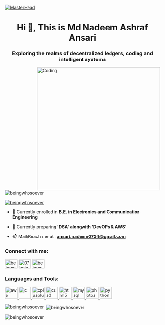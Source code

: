 [![MasterHead](https://user-images.githubusercontent.com/90236635/232446433-d5540fa2-fe28-4bb8-b929-cdb51fe61336.gif)](www.linkedin.com/in/07beingwhosoever)
<h1 align="center">Hi 👋, This is Md Nadeem Ashraf Ansari</h1>
<h3 align="center">Exploring the realms of decentralized ledgers, coding and intelligent systems</h3>
<img align="right" alt="Coding" width="400" src="https://camo.githubusercontent.com/cae12fddd9d6982901d82580bdf321d81fb299141098ca1c2d4891870827bf17/68747470733a2f2f6d69726f2e6d656469756d2e636f6d2f6d61782f313336302f302a37513379765349765f7430696f4a2d5a2e676966">

<p align="left"> <img src="https://komarev.com/ghpvc/?username=beingwhosoever&label=Profile%20views&color=0e75b6&style=flat" alt="beingwhosoever" /> </p>

<p align="left"> <a href="https://twitter.com/beingwhosoever" target="blank"><img src="https://img.shields.io/twitter/follow/beingwhosoever?logo=twitter&style=for-the-badge" alt="beingwhosoever" /></a> </p>

- 🏫 Currently enrolled in **B.E. in Electronics and Communication Engineering**

- 🌱 Currently preparing **'DSA' alongwith 'DevOPs & AWS'**

- 📫 Mail/Reach me at : **ansari.nadeem0754@gmail.com**

<h3 align="left">Connect with me:</h3>
<p align="left">
<a href="https://twitter.com/beingwhosoever" target="blank"><img align="center" src="https://upload.wikimedia.org/wikipedia/commons/6/6f/Logo_of_Twitter.svg" alt="beingwhosoever" height="30" width="40" /></a>
<a href="https://linkedin.com/in/07beingwhosoever" target="blank"><img align="center" src="https://upload.wikimedia.org/wikipedia/commons/8/81/LinkedIn_icon.svg" alt="07beingwhosoever" height="30" width="40" /></a>
<a href="https://instagram.com/beingwhosoever" target="blank"><img align="center" src="https://upload.wikimedia.org/wikipedia/commons/9/95/Instagram_logo_2022.svg" alt="beingwhosoever" height="30" width="40" /></a>
</p>
<h3 align="left">Languages and Tools:</h3>
<p align="left"> <a href="https://aws.amazon.com" target="_blank" rel="noreferrer"> <img src="https://upload.wikimedia.org/wikipedia/commons/9/93/Amazon_Web_Services_Logo.svg" alt="aws" width="40" height="40"/> </a> <a href="https://www.cprogramming.com/" target="_blank" rel="noreferrer"> <img src="https://upload.wikimedia.org/wikipedia/commons/1/18/C_Programming_Language.svg" alt="c" width="40" height="40"/> </a> <a href="https://www.w3schools.com/cpp/" target="_blank" rel="noreferrer"> <img src="https://upload.wikimedia.org/wikipedia/commons/1/18/ISO_C%2B%2B_Logo.svg" alt="cplusplus" width="40" height="40"/> </a> <a href="https://www.w3schools.com/css/" target="_blank" rel="noreferrer"> <img src="https://upload.wikimedia.org/wikipedia/commons/6/62/CSS3_logo.svg" alt="css3" width="40" height="40"/> </a> <a href="https://www.w3.org/html/" target="_blank" rel="noreferrer"> <img src="https://upload.wikimedia.org/wikipedia/commons/3/38/HTML5_Badge.svg" alt="html5" width="40" height="40"/> </a> <a href="https://www.mysql.com/" target="_blank" rel="noreferrer"> <img src="https://upload.wikimedia.org/wikipedia/commons/b/b2/Database-mysql.svg" alt="mysql" width="40" height="40"/> </a> <a href="https://www.photoshop.com/en" target="_blank" rel="noreferrer"> <img src="https://upload.wikimedia.org/wikipedia/commons/a/af/Adobe_Photoshop_CC_icon.svg" alt="photoshop" width="40" height="40"/> </a> <a href="https://www.python.org" target="_blank" rel="noreferrer"> <img src="https://upload.wikimedia.org/wikipedia/commons/4/45/Python_logo_55.svg" alt="python" width="40" height="40"/> </a> </p>

<p><img align="left" src="https://github-readme-stats.vercel.app/api/top-langs?username=beingwhosoever&show_icons=true&locale=en&layout=compact" alt="beingwhosoever" /></p>

<p>&nbsp;<img align="center" src="https://github-readme-stats.vercel.app/api?username=beingwhosoever&show_icons=true&locale=en" alt="beingwhosoever" /></p>

<p><img align="center" src="https://github-readme-streak-stats.herokuapp.com/?user=beingwhosoever&" alt="beingwhosoever" /></p>
